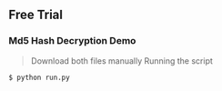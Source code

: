 ## Free Trial

### Md5 Hash Decryption Demo

> Download both files manually
> Running the script
```
$ python run.py
```
